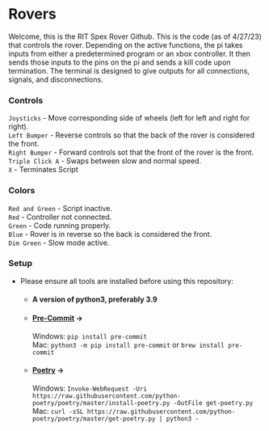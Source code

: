 # Rovers
Welcome, this is the RIT Spex Rover Github. This is the code (as of 4/27/23) that controls the rover.
Depending on the active functions, the pi takes inputs from either a predetermined program or an xbox controller.
It then sends those inputs to the pins on the pi and sends a kill code upon termination.
The terminal is designed to give outputs for all connections, signals, and disconnections.

### Controls
`Joysticks` - Move corresponding side of wheels (left for left and right for right). <br/>
`Left Bumper` - Reverse controls so that the back of the rover is considered the front. <br/>
`Right Bumper` - Forward controls sot that the front of the rover is the front. <br/>
`Triple Click A` - Swaps between slow and normal speed. <br/>
`X` - Terminates Script

### Colors
`Red and Green` - Script inactive. <br/>
`Red` - Controller not connected. <br/>
`Green` - Code running properly. <br/>
`Blue` - Rover is in reverse so the back is considered the front. <br/>
`Dim Green` - Slow mode active. <br/>

### Setup
- Please ensure all tools are installed before using this repository:
  - #### A version of python3, preferably 3.9
  - #### [Pre-Commit](https://pre-commit.com/) ->
    Windows: `pip install pre-commit` <br />
    Mac: `python3 -m pip install pre-commit` or `brew install pre-commit`
  - #### [Poetry](https://python-poetry.org) ->
    Windows: `Invoke-WebRequest -Uri https://raw.githubusercontent.com/python-poetry/poetry/master/install-poetry.py -OutFile get-poetry.py` <br />
    Mac:  `curl -sSL https://raw.githubusercontent.com/python-poetry/poetry/master/get-poetry.py | python3 -`
